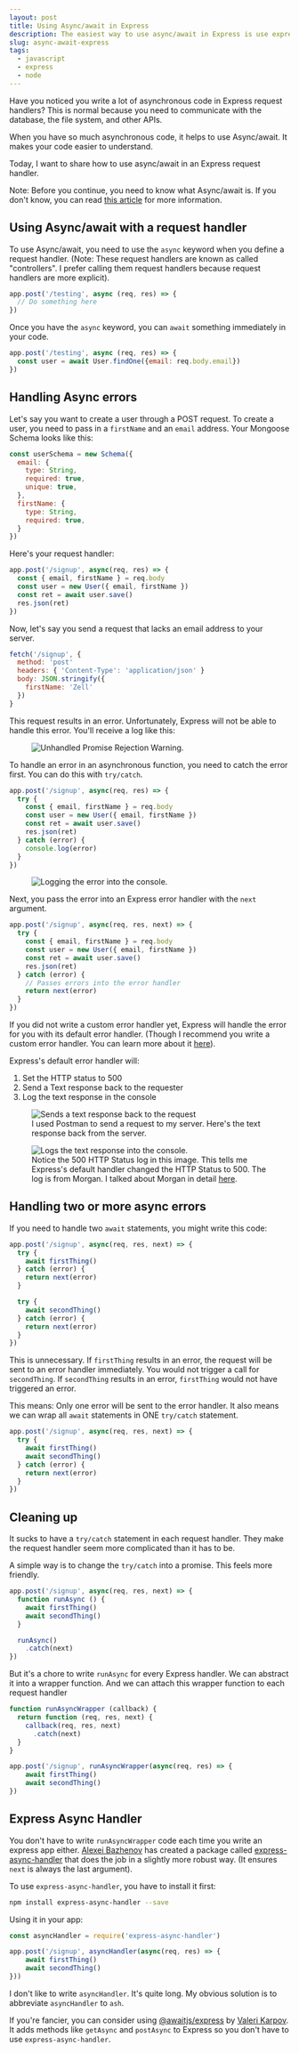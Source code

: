 ```yaml
---
layout: post
title: Using Async/await in Express
description: The easiest way to use async/await in Express is use express-async-handler. This article shows you why, and how you can use it.
slug: async-await-express
tags:
  - javascript
  - express
  - node
---
```


Have you noticed you write a lot of asynchronous code in Express request handlers? This is normal because you need to communicate with the database, the file system, and other APIs.

When you have so much asynchronous code, it helps to use Async/await. It makes your code easier to understand.

Today, I want to share how to use async/await in an Express request handler.

<!-- more -->

Note: Before you continue, you need to know what Async/await is. If you don't know, you can read [this article][1] for more information.

## Using Async/await with a request handler

To use Async/await, you need to use the `async` keyword when you define a request handler. (Note: These request handlers are known as called "controllers". I prefer calling them request handlers because request handlers are more explicit).

```js
app.post('/testing', async (req, res) => {
  // Do something here
})
```

Once you have the `async` keyword, you can `await` something immediately in your code.

```js
app.post('/testing', async (req, res) => {
  const user = await User.findOne({email: req.body.email})
})
```

## Handling Async errors

Let's say you want to create a user through a POST request. To create a user, you need to pass in a `firstName` and an `email` address. Your Mongoose Schema looks like this:

```js
const userSchema = new Schema({
  email: {
    type: String,
    required: true,
    unique: true,
  },
  firstName: {
    type: String,
    required: true,
  }
})
```

Here's your request handler:

```js
app.post('/signup', async(req, res) => {
  const { email, firstName } = req.body
  const user = new User({ email, firstName })
  const ret = await user.save()
  res.json(ret)
})
```

Now, let's say you send a request that lacks an email address to your server.

```js
fetch('/signup', {
  method: 'post'
  headers: { 'Content-Type': 'application/json' }
  body: JSON.stringify({
    firstName: 'Zell'
  })
}
```

This request results in an error. Unfortunately, Express will not be able to handle this error. You'll receive a log like this:

<figure role="figure"><img src="/images/2019/async-await-express/unhandled-error.png" alt="Unhandled Promise Rejection Warning."></figure>

To handle an error in an asynchronous function, you need to catch the error first. You can do this with `try/catch`.

```js
app.post('/signup', async(req, res) => {
  try {
    const { email, firstName } = req.body
    const user = new User({ email, firstName })
    const ret = await user.save()
    res.json(ret)
  } catch (error) {
    console.log(error)
  }
})
```

<figure role="figure"><img src="/images/2019/async-await-express/console-log-error.png" alt="Logging the error into the console."></figure>

Next, you pass the error into an Express error handler with the `next` argument.

```js
app.post('/signup', async(req, res, next) => {
  try {
    const { email, firstName } = req.body
    const user = new User({ email, firstName })
    const ret = await user.save()
    res.json(ret)
  } catch (error) {
    // Passes errors into the error handler
    return next(error)
  }
})
```

If you did not write a custom error handler yet, Express will handle the error for you with its default error handler. (Though I recommend you write a custom error handler. You can learn more about it <a href="/blog/express-errors/">here</a>).

Express's default error handler will:

1. Set the HTTP status to 500
2. Send a Text response back to the requester
3. Log the text response in the console

<figure role="figure" aria-label="I used Postman to send a request to my server. Here's the text response back from the server."><img src="/images/2019/async-await-express/default-error-handler-response.png" alt="Sends a text response back to the request"><figcaption>I used Postman to send a request to my server. Here's the text response back from the server. </figcaption></figure>

<figure role="figure" aria-label="Notice the 500 HTTP Status log in this image. This tells me Express's default handler changed the HTTP Status to 500."><img src="/images/2019/async-await-express/default-error-handler-log.png" alt="Logs the text response into the console."><figcaption>Notice the 500 HTTP Status log in this image. This tells me Express's default handler changed the HTTP Status to 500. The log is from Morgan. I talked about Morgan in detail <a href="/blog/express-middlewares"> here</a>. </figcaption></figure>

## Handling two or more async errors

If you need to handle two `await` statements, you might write this code:

```js
app.post('/signup', async(req, res, next) => {
  try {
    await firstThing()
  } catch (error) {
    return next(error)
  }

  try {
    await secondThing()
  } catch (error) {
    return next(error)
  }
})
```

This is unnecessary. If `firstThing` results in an error, the request will be sent to an error handler immediately. You would not trigger a call for `secondThing`. If `secondThing` results in an error, `firstThing` would not have triggered an error.

This means: Only one error will be sent to the error handler. It also means we can wrap all `await` statements in ONE `try/catch` statement.

```js
app.post('/signup', async(req, res, next) => {
  try {
    await firstThing()
    await secondThing()
  } catch (error) {
    return next(error)
  }
})
```

## Cleaning up

It sucks to have a `try/catch` statement in each request handler. They make the request handler seem more complicated than it has to be.

A simple way is to change the `try/catch` into a promise. This feels more friendly.

```js
app.post('/signup', async(req, res, next) => {
  function runAsync () {
    await firstThing()
    await secondThing()
  }

  runAsync()
    .catch(next)
})
```

But it's a chore to write `runAsync` for every Express handler. We can abstract it into a wrapper function. And we can attach this wrapper function to each request handler

```js
function runAsyncWrapper (callback) {
  return function (req, res, next) {
    callback(req, res, next)
      .catch(next)
  }
}

app.post('/signup', runAsyncWrapper(async(req, res) => {
    await firstThing()
    await secondThing()
})
```

## Express Async Handler

You don't have to write `runAsyncWrapper` code each time you write an express app either. [Alexei Bazhenov][3] has created a package called [express-async-handler][4] that does the job in a slightly more robust way. (It ensures `next` is always the last argument).

To use `express-async-handler`, you have to install it first:

```bash
npm install express-async-handler --save
```

Using it in your app:

```js
const asyncHandler = require('express-async-handler')

app.post('/signup', asyncHandler(async(req, res) => {
    await firstThing()
    await secondThing()
}))
```

I don't like to write `asyncHandler`. It's quite long. My obvious solution is to abbreviate `asyncHandler` to `ash`.

If you're fancier, you can consider using [@awaitjs/express][5] by [Valeri Karpov][6]. It adds methods like `getAsync` and `postAsync` to Express so you don't have to use `express-async-handler`.

[1]:	/blog/async-await
[3]:	https://github.com/Abazhenov
[4]:	https://www.npmjs.com/package/express-async-handler
[5]:	https://www.npmjs.com/package/@awaitjs/express
[6]:	https://twitter.com/code_barbarian
